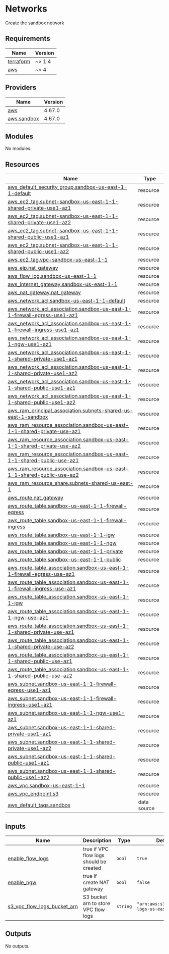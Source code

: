 # Networks

Create the sandbox network

<!-- BEGINNING OF PRE-COMMIT-TERRAFORM DOCS HOOK -->
## Requirements

| Name | Version |
|------|---------|
| <a name="requirement_terraform"></a> [terraform](#requirement\_terraform) | ~> 1.4 |
| <a name="requirement_aws"></a> [aws](#requirement\_aws) | ~> 4 |

## Providers

| Name | Version |
|------|---------|
| <a name="provider_aws"></a> [aws](#provider\_aws) | 4.67.0 |
| <a name="provider_aws.sandbox"></a> [aws.sandbox](#provider\_aws.sandbox) | 4.67.0 |

## Modules

No modules.

## Resources

| Name | Type |
|------|------|
| [aws_default_security_group.sandbox-us-east-1-1-default](https://registry.terraform.io/providers/hashicorp/aws/latest/docs/resources/default_security_group) | resource |
| [aws_ec2_tag.subnet-sandbox-us-east-1-1-shared-private-use1-az1](https://registry.terraform.io/providers/hashicorp/aws/latest/docs/resources/ec2_tag) | resource |
| [aws_ec2_tag.subnet-sandbox-us-east-1-1-shared-private-use1-az2](https://registry.terraform.io/providers/hashicorp/aws/latest/docs/resources/ec2_tag) | resource |
| [aws_ec2_tag.subnet-sandbox-us-east-1-1-shared-public-use1-az1](https://registry.terraform.io/providers/hashicorp/aws/latest/docs/resources/ec2_tag) | resource |
| [aws_ec2_tag.subnet-sandbox-us-east-1-1-shared-public-use1-az2](https://registry.terraform.io/providers/hashicorp/aws/latest/docs/resources/ec2_tag) | resource |
| [aws_ec2_tag.vpc-sandbox-us-east-1-1](https://registry.terraform.io/providers/hashicorp/aws/latest/docs/resources/ec2_tag) | resource |
| [aws_eip.nat_gateway](https://registry.terraform.io/providers/hashicorp/aws/latest/docs/resources/eip) | resource |
| [aws_flow_log.sandbox-us-east-1-1](https://registry.terraform.io/providers/hashicorp/aws/latest/docs/resources/flow_log) | resource |
| [aws_internet_gateway.sandbox-us-east-1-1](https://registry.terraform.io/providers/hashicorp/aws/latest/docs/resources/internet_gateway) | resource |
| [aws_nat_gateway.nat_gateway](https://registry.terraform.io/providers/hashicorp/aws/latest/docs/resources/nat_gateway) | resource |
| [aws_network_acl.sandbox-us-east-1-1-default](https://registry.terraform.io/providers/hashicorp/aws/latest/docs/resources/network_acl) | resource |
| [aws_network_acl_association.sandbox-us-east-1-1-firewall-egress-use1-az1](https://registry.terraform.io/providers/hashicorp/aws/latest/docs/resources/network_acl_association) | resource |
| [aws_network_acl_association.sandbox-us-east-1-1-firewall-ingress-use1-az1](https://registry.terraform.io/providers/hashicorp/aws/latest/docs/resources/network_acl_association) | resource |
| [aws_network_acl_association.sandbox-us-east-1-1-ngw-use1-az1](https://registry.terraform.io/providers/hashicorp/aws/latest/docs/resources/network_acl_association) | resource |
| [aws_network_acl_association.sandbox-us-east-1-1-shared-private-use1-az1](https://registry.terraform.io/providers/hashicorp/aws/latest/docs/resources/network_acl_association) | resource |
| [aws_network_acl_association.sandbox-us-east-1-1-shared-private-use1-az2](https://registry.terraform.io/providers/hashicorp/aws/latest/docs/resources/network_acl_association) | resource |
| [aws_network_acl_association.sandbox-us-east-1-1-shared-public-use1-az1](https://registry.terraform.io/providers/hashicorp/aws/latest/docs/resources/network_acl_association) | resource |
| [aws_network_acl_association.sandbox-us-east-1-1-shared-public-use1-az2](https://registry.terraform.io/providers/hashicorp/aws/latest/docs/resources/network_acl_association) | resource |
| [aws_ram_principal_association.subnets-shared-us-east-1-sandbox](https://registry.terraform.io/providers/hashicorp/aws/latest/docs/resources/ram_principal_association) | resource |
| [aws_ram_resource_association.sandbox-us-east-1-1-shared-private-use-az1](https://registry.terraform.io/providers/hashicorp/aws/latest/docs/resources/ram_resource_association) | resource |
| [aws_ram_resource_association.sandbox-us-east-1-1-shared-private-use-az2](https://registry.terraform.io/providers/hashicorp/aws/latest/docs/resources/ram_resource_association) | resource |
| [aws_ram_resource_association.sandbox-us-east-1-1-shared-public-use-az1](https://registry.terraform.io/providers/hashicorp/aws/latest/docs/resources/ram_resource_association) | resource |
| [aws_ram_resource_association.sandbox-us-east-1-1-shared-public-use-az2](https://registry.terraform.io/providers/hashicorp/aws/latest/docs/resources/ram_resource_association) | resource |
| [aws_ram_resource_share.subnets-shared-us-east-1](https://registry.terraform.io/providers/hashicorp/aws/latest/docs/resources/ram_resource_share) | resource |
| [aws_route.nat_gateway](https://registry.terraform.io/providers/hashicorp/aws/latest/docs/resources/route) | resource |
| [aws_route_table.sandbox-us-east-1-1-firewall-egress](https://registry.terraform.io/providers/hashicorp/aws/latest/docs/resources/route_table) | resource |
| [aws_route_table.sandbox-us-east-1-1-firewall-ingress](https://registry.terraform.io/providers/hashicorp/aws/latest/docs/resources/route_table) | resource |
| [aws_route_table.sandbox-us-east-1-1-igw](https://registry.terraform.io/providers/hashicorp/aws/latest/docs/resources/route_table) | resource |
| [aws_route_table.sandbox-us-east-1-1-ngw](https://registry.terraform.io/providers/hashicorp/aws/latest/docs/resources/route_table) | resource |
| [aws_route_table.sandbox-us-east-1-1-private](https://registry.terraform.io/providers/hashicorp/aws/latest/docs/resources/route_table) | resource |
| [aws_route_table.sandbox-us-east-1-1-public](https://registry.terraform.io/providers/hashicorp/aws/latest/docs/resources/route_table) | resource |
| [aws_route_table_association.sandbox-us-east-1-1-firewall-egress-use-az1](https://registry.terraform.io/providers/hashicorp/aws/latest/docs/resources/route_table_association) | resource |
| [aws_route_table_association.sandbox-us-east-1-1-firewall-ingress-use-az1](https://registry.terraform.io/providers/hashicorp/aws/latest/docs/resources/route_table_association) | resource |
| [aws_route_table_association.sandbox-us-east-1-1-igw](https://registry.terraform.io/providers/hashicorp/aws/latest/docs/resources/route_table_association) | resource |
| [aws_route_table_association.sandbox-us-east-1-1-ngw-use-az1](https://registry.terraform.io/providers/hashicorp/aws/latest/docs/resources/route_table_association) | resource |
| [aws_route_table_association.sandbox-us-east-1-1-shared-private-use-az1](https://registry.terraform.io/providers/hashicorp/aws/latest/docs/resources/route_table_association) | resource |
| [aws_route_table_association.sandbox-us-east-1-1-shared-private-use-az2](https://registry.terraform.io/providers/hashicorp/aws/latest/docs/resources/route_table_association) | resource |
| [aws_route_table_association.sandbox-us-east-1-1-shared-public-use-az1](https://registry.terraform.io/providers/hashicorp/aws/latest/docs/resources/route_table_association) | resource |
| [aws_route_table_association.sandbox-us-east-1-1-shared-public-use-az2](https://registry.terraform.io/providers/hashicorp/aws/latest/docs/resources/route_table_association) | resource |
| [aws_subnet.sandbox-us-east-1-1-firewall-egress-use1-az1](https://registry.terraform.io/providers/hashicorp/aws/latest/docs/resources/subnet) | resource |
| [aws_subnet.sandbox-us-east-1-1-firewall-ingress-use1-az1](https://registry.terraform.io/providers/hashicorp/aws/latest/docs/resources/subnet) | resource |
| [aws_subnet.sandbox-us-east-1-1-ngw-use1-az1](https://registry.terraform.io/providers/hashicorp/aws/latest/docs/resources/subnet) | resource |
| [aws_subnet.sandbox-us-east-1-1-shared-private-use1-az1](https://registry.terraform.io/providers/hashicorp/aws/latest/docs/resources/subnet) | resource |
| [aws_subnet.sandbox-us-east-1-1-shared-private-use1-az2](https://registry.terraform.io/providers/hashicorp/aws/latest/docs/resources/subnet) | resource |
| [aws_subnet.sandbox-us-east-1-1-shared-public-use1-az1](https://registry.terraform.io/providers/hashicorp/aws/latest/docs/resources/subnet) | resource |
| [aws_subnet.sandbox-us-east-1-1-shared-public-use1-az2](https://registry.terraform.io/providers/hashicorp/aws/latest/docs/resources/subnet) | resource |
| [aws_vpc.sandbox-us-east-1-1](https://registry.terraform.io/providers/hashicorp/aws/latest/docs/resources/vpc) | resource |
| [aws_vpc_endpoint.s3](https://registry.terraform.io/providers/hashicorp/aws/latest/docs/resources/vpc_endpoint) | resource |
| [aws_default_tags.sandbox](https://registry.terraform.io/providers/hashicorp/aws/latest/docs/data-sources/default_tags) | data source |

## Inputs

| Name | Description | Type | Default | Required |
|------|-------------|------|---------|:--------:|
| <a name="input_enable_flow_logs"></a> [enable\_flow\_logs](#input\_enable\_flow\_logs) | true if VPC flow logs should be created | `bool` | `true` | no |
| <a name="input_enable_ngw"></a> [enable\_ngw](#input\_enable\_ngw) | true if create NAT gateway | `bool` | `false` | no |
| <a name="input_s3_vpc_flow_logs_bucket_arn"></a> [s3\_vpc\_flow\_logs\_bucket\_arn](#input\_s3\_vpc\_flow\_logs\_bucket\_arn) | S3 bucket arn to store VPC flow logs | `string` | `"arn:aws:s3:::abrigo1-logs-us-east-1"` | no |

## Outputs

No outputs.
<!-- END OF PRE-COMMIT-TERRAFORM DOCS HOOK -->
